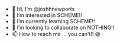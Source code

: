 - 👋 Hi, I’m @joshhnewports
- 👀 I’m interested in SCHEME!!
- 🌱 I’m currently learning SCHEME!!
- 💞️ I’m looking to collaborate on NOTHING!!
- 📫 How to reach me ... you can't!! 😆

<!---
joshhnewports/joshhnewports is a ✨ special ✨ repository because its `README.md` (this file) appears on your GitHub profile.
You can click the Preview link to take a look at your changes.
--->
